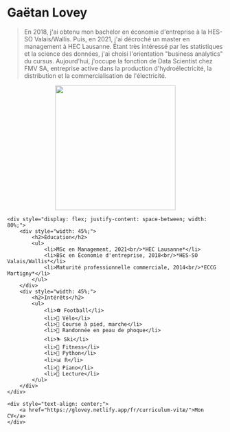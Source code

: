 # Gaëtan Lovey

> En 2018, j'ai obtenu mon bachelor en économie d'entreprise à la HES-SO Valais/Wallis. Puis, en 2021, j'ai décroché un master en management à HEC Lausanne. Étant très intéressé par les statistiques et la science des données, j'ai choisi l'orientation "business analytics" du cursus. Aujourd'hui, j'occupe la fonction de Data Scientist chez FMV SA, entreprise active dans la production d'hydroélectricité, la distribution et la commercialisation de l'électricité.

<div style="display: flex; justify-content: center; align-items: center; flex-direction: column;">
    <div style="text-align: center;">
        <img src="/profile.png" width="280" height="290"/>
    </div>

    <div style="display: flex; justify-content: space-between; width: 80%;">
        <div style="width: 45%;">
            <h2>Éducation</h2>
            <ul>
                <li>MSc en Management, 2021<br/>*HEC Lausanne*</li>
                <li>BSc en Économie d'entreprise, 2018<br/>*HES-SO Valais/Wallis*</li>
                <li>Maturité professionnelle commerciale, 2014<br/>*ECCG Martigny*</li>
            </ul>
        </div>
        <div style="width: 45%;">
            <h2>Intérêts</h2>
            <ul>
                <li>⚽ Football</li>
                <li>🚴 Vélo</li>
                <li>🏃 Course à pied, marche</li>
                <li>🎿 Randonnée en peau de phoque</li>
                <li>⛷️ Ski</li>
                <li>💓 Fitness</li>
                <li>🐍 Python</li>
                <li>📊 R</li>
                <li>🎹 Piano</li>
                <li>📖 Lecture</li>
            </ul>
        </div>
    </div>
    
    <div style="text-align: center;">
        <a href="https://glovey.netlify.app/fr/curriculum-vitæ/">Mon CV</a>
    </div>
</div>
